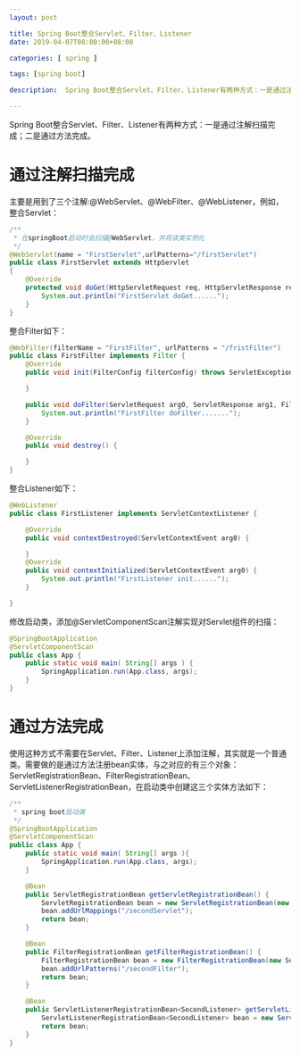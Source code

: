 ```yaml
---
layout: post

title: Spring Boot整合Servlet、Filter、Listener
date: 2019-04-07T08:00:00+08:00

categories: [ spring ]

tags: [spring boot]

description:  Spring Boot整合Servlet、Filter、Listener有两种方式：一是通过注解扫描完成；二是通过方法完成。

---
```


Spring Boot整合Servlet、Filter、Listener有两种方式：一是通过注解扫描完成；二是通过方法完成。

# 通过注解扫描完成

主要是用到了三个注解:@WebServlet、@WebFilter、@WebListener，例如，整合Servlet：

```java
/**
 * 在springBoot启动时会扫描@WebServlet，并将该类实例化
 */
@WebServlet(name = "FirstServlet",urlPatterns="/firstServlet")
public class FirstServlet extends HttpServlet
{
    @Override
    protected void doGet(HttpServletRequest req, HttpServletResponse resp) throws ServletException, IOException {
        System.out.println("FirstServlet doGet......");
    }
}
```

整合Filter如下：

```java
@WebFilter(filterName = "FirstFilter", urlPatterns = "/fristFilter")
public class FirstFilter implements Filter {
    @Override
    public void init(FilterConfig filterConfig) throws ServletException {

    }

    public void doFilter(ServletRequest arg0, ServletResponse arg1, FilterChain arg2) throws IOException, ServletException {
        System.out.println("FirstFilter doFilter.......");
    }

    @Override
    public void destroy() {

    }
}
```

整合Listener如下：

```java
@WebListener
public class FirstListener implements ServletContextListener {

    @Override
    public void contextDestroyed(ServletContextEvent arg0) {

    }
    @Override
    public void contextInitialized(ServletContextEvent arg0) {
        System.out.println("FirstListener init......");
    }

}
```

修改启动类，添加@ServletComponentScan注解实现对Servlet组件的扫描：

```java
@SpringBootApplication
@ServletComponentScan
public class App {
    public static void main( String[] args ) {
        SpringApplication.run(App.class, args);
    }
}
```

# 通过方法完成

使用这种方式不需要在Servlet、Filter、Listener上添加注解，其实就是一个普通类。需要做的是通过方法注册bean实体，与之对应的有三个对象：ServletRegistrationBean、FilterRegistrationBean、ServletListenerRegistrationBean，在启动类中创建这三个实体方法如下：

```java
/**
 * spring boot启动类
 */
@SpringBootApplication
@ServletComponentScan
public class App {
    public static void main( String[] args ){
        SpringApplication.run(App.class, args);
    }

    @Bean
    public ServletRegistrationBean getServletRegistrationBean() {
        ServletRegistrationBean bean = new ServletRegistrationBean(new SecondServlet());
        bean.addUrlMappings("/secondServlet");
        return bean;
    }

    @Bean
    public FilterRegistrationBean getFilterRegistrationBean() {
        FilterRegistrationBean bean = new FilterRegistrationBean(new SecondFilter());
        bean.addUrlPatterns("/secondFilter");
        return bean;
    }

    @Bean
    public ServletListenerRegistrationBean<SecondListener> getServletListenerRegistrationBean() {
        ServletListenerRegistrationBean<SecondListener> bean = new ServletListenerRegistrationBean(new SecondListener());
        return bean;
    }
}
```
